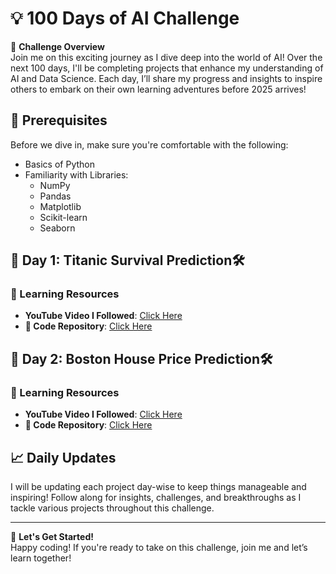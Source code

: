 
# 💡 100 Days of AI Challenge

🚀 **Challenge Overview**  
Join me on this exciting journey as I dive deep into the world of AI! Over the next 100 days, I'll be completing projects that enhance my understanding of AI and Data Science. Each day, I’ll share my progress and insights to inspire others to embark on their own learning adventures before 2025 arrives!

## 🎯 Prerequisites  
Before we dive in, make sure you're comfortable with the following:
- Basics of Python
- Familiarity with Libraries:
  - NumPy
  - Pandas
  - Matplotlib
  - Scikit-learn
  - Seaborn

## 📅 Day 1: Titanic Survival Prediction🛠️ 

### 🎥 Learning Resources  
- **YouTube Video I Followed**: [Click Here](https://youtu.be/Lgp14y9-U74?si=Zr39oeY4ALYQg7LV)  
- **🔗 Code Repository**: [Click Here](https://github.com/roshni33/100-days-of-AI/tree/main)


## 📅 Day 2: Boston House Price Prediction🛠️ 

### 🎥 Learning Resources  
- **YouTube Video I Followed**: [Click Here](https://youtu.be/fw5rkjq4Tfo?si=mSq6Fnlr4dPThdYM)  
- **🔗 Code Repository**: [Click Here](https://github.com/roshni33/100-days-of-AI/tree/main)



## 📈 Daily Updates  
I will be updating each project day-wise to keep things manageable and inspiring! Follow along for insights, challenges, and breakthroughs as I tackle various projects throughout this challenge.

---

🙌 **Let's Get Started!**  
Happy coding! If you're ready to take on this challenge, join me and let’s learn together!
